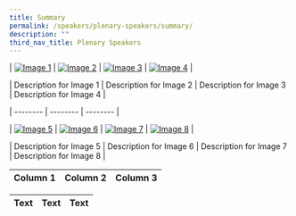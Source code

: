 ```yaml
---
title: Summary
permalink: /speakers/plenary-speakers/summary/
description: ""
third_nav_title: Plenary Speakers
---
```

| [![Image 1](image1.png)](link1) | [![Image 2](image2.png)](link2) | [![Image 3](image3.png)](link3) | [![Image 4](image4.png)](link4) |

| Description for Image 1 | Description for Image 2 | Description for Image 3 | Description for Image 4 |

| -------- | -------- | -------- |

| [![Image 5](image5.png)](link5) | [![Image 6](image6.png)](link6) | [![Image 7](image7.png)](link7) | [![Image 8](image8.png)](link8) |

| Description for Image 5 | Description for Image 6 | Description for Image 7 | Description for Image 8 |


| Column 1 | Column 2 | Column 3 |
| -------- | -------- | -------- |

| Text     | Text     | Text     |
| -------- | -------- | -------- |